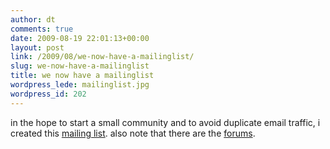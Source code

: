 ```yaml
---
author: dt
comments: true
date: 2009-08-19 22:01:13+00:00
layout: post
link: /2009/08/we-now-have-a-mailinglist/
slug: we-now-have-a-mailinglist
title: we now have a mailinglist
wordpress_lede: mailinglist.jpg
wordpress_id: 202
---
```

in the hope to start a small community and to avoid duplicate email traffic, i created this [mailing list](https://lists.sourceforge.net/lists/listinfo/darktable-devel). also note that there are the [forums](https://sourceforge.net/forum/forum.php?forum_id=938786).
